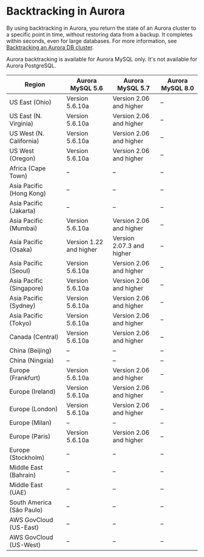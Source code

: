 # Backtracking in Aurora<a name="Concepts.Aurora_Fea_Regions_DB-eng.Feature.Backtrack"></a>

By using backtracking in Aurora, you return the state of an Aurora cluster to a specific point in time, without restoring data from a backup\. It completes within seconds, even for large databases\. For more information, see [Backtracking an Aurora DB cluster](AuroraMySQL.Managing.Backtrack.md)\.

Aurora backtracking is available for Aurora MySQL only\. It's not available for Aurora PostgreSQL\.  


| Region | Aurora MySQL 5\.6 | Aurora MySQL 5\.7 | Aurora MySQL 8\.0 | 
| --- | --- | --- | --- | 
| US East \(Ohio\) | Version 5\.6\.10a | Version 2\.06 and higher | – | 
| US East \(N\. Virginia\) | Version 5\.6\.10a | Version 2\.06 and higher | – | 
| US West \(N\. California\) | Version 5\.6\.10a | Version 2\.06 and higher | – | 
| US West \(Oregon\) | Version 5\.6\.10a | Version 2\.06 and higher | – | 
| Africa \(Cape Town\) | – | – | – | 
| Asia Pacific \(Hong Kong\) | – | – | – | 
| Asia Pacific \(Jakarta\) | – | – | – | 
| Asia Pacific \(Mumbai\) | Version 5\.6\.10a | Version 2\.06 and higher | – | 
| Asia Pacific \(Osaka\) | Version 1\.22 and higher | Version 2\.07\.3 and higher | – | 
| Asia Pacific \(Seoul\) | Version 5\.6\.10a | Version 2\.06 and higher | – | 
| Asia Pacific \(Singapore\) | Version 5\.6\.10a | Version 2\.06 and higher | – | 
| Asia Pacific \(Sydney\) | Version 5\.6\.10a | Version 2\.06 and higher | – | 
| Asia Pacific \(Tokyo\) | Version 5\.6\.10a | Version 2\.06 and higher | – | 
| Canada \(Central\) | Version 5\.6\.10a | Version 2\.06 and higher | – | 
| China \(Beijing\) | – | – | – | 
| China \(Ningxia\) | – | – | – | 
| Europe \(Frankfurt\) | Version 5\.6\.10a | Version 2\.06 and higher | – | 
| Europe \(Ireland\) | Version 5\.6\.10a | Version 2\.06 and higher | – | 
| Europe \(London\) | Version 5\.6\.10a | Version 2\.06 and higher | – | 
| Europe \(Milan\) | – | – | – | 
| Europe \(Paris\) | Version 5\.6\.10a | Version 2\.06 and higher | – | 
| Europe \(Stockholm\) | – | – | – | 
| Middle East \(Bahrain\) | – | – | – | 
| Middle East \(UAE\) | – | – | – | 
| South America \(São Paulo\) | – | – | – | 
| AWS GovCloud \(US\-East\) | – | – | – | 
| AWS GovCloud \(US\-West\) | – | – | – | 